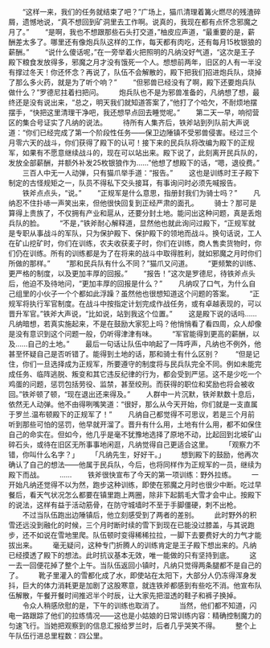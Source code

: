 　　“这样一来，我们的任务就结束了吧？”广场上，猫爪清理着篝火燃尽的残渣碎屑，遗憾地说，“真不想回到矿洞里去工作啊。说真的，我现在都有点怀念邪魔之月了。”
　　“是啊，我也不想跟那些石头打交道，”柚皮应声道，“最重要的是，薪酬差太多了。哪里还有像炮兵队这样的工作，每天都有肉吃，还有每月15枚银狼的薪酬。”
　　“说什么傻话呢，”在一旁举着火把照明的凡纳没好气道，“这次是王子殿下粮食发放得多，邪魔之月才没有饿死一个人。想想前两年，旧区的人有一半没有撑过冬天！你还怀念？再说了，队伍不会解散的，殿下把我们招进炮兵队，烧掉了那么多火药，就是为了听个响？”
　　“但邪兽已经没有了啊，殿下还要炮兵队做什么？”罗德尼拄着扫把问。
　　炮兵队也不是为邪兽准备的，凡纳想了想，最终还是没有说出来，“总之，明天我们就知道答案了，”他打了个哈欠，不耐烦地摆摆手，“快把这里清理干净吧，我还想早点回去睡觉呢。”
　　第二天一早，响彻营区的集合号证实了凡纳的说法。
　　待所有人集齐后，铁斧站到列队前大声说道：“你们已经完成了第一个阶段性任务——保卫边陲镇不受邪兽侵害。经过三个月零六天的战斗，你们获得了殿下的认可！接下来的民兵队将改编为殿下的正规军，如果有不愿意继续战斗的，现在可以站出来。殿下说了，此刻离开民兵队的，发放全部薪酬，并额外补发25枚银狼作为……”他想了想殿下的话，“嗯，退役费。”
　　三百人中无一人动弹，只有猫爪举手道：“报告。”
　　这也是训练时王子殿下制定的古怪规矩之一，队员不得私下交头接耳，有事询问时必须先喊报告。
　　铁斧点点头，“说。”
　　“正规军是什么意思，指册封我们为骑士吗？”
　　凡纳忍不住扑哧一声笑出来，但他很快回复到正经严肃的面孔。
　　骑士？那可是算得上贵族了，不仅拥有产业和扈从，还要分封土地。能问出这种问题，真是丢炮兵队的脸。
　　“不是，”铁斧耐心解释道，显然他也就此询问过殿下，“正规军就是专职从事战斗的军队，只为保护殿下、保护殿下的领地而战斗。换句话说，工人在矿山挖矿时，你们在训练，农夫收获麦子时，你们在训练，商人售卖货物时，你们仍在训练。所有的训练都是为了在将来的战斗中取得胜利，就如邪魔之月时你们所做的那样。”
　　“那和民兵队有什么不同？”猫爪又问道。
　　“更频繁的训练、更严格的制度，以及更加丰厚的回报。”
　　“报告！”这次是罗德尼，待铁斧点头后，他迫不及待地问，“更加丰厚的回报是什么？”
　　凡纳叹了口气，为什么自己组里的小伙子一个个都如此浮躁？虽然他也很想知道这个问题的答案。
　　“正规军将执行军官制度。在战斗中按指定计划完成作战任务，或有卓越表现的，可以晋升军官。”铁斧大声说，“比如说，站到我这个位置。”
　　这是殿下说的话吗……凡纳暗想，若真实施起来，不是在鼓励大家犯上吗？他悄悄看了看四周，众人却像是没有意识到这个问题一般，仍听得津津有味。
　　“军官能得到更高的薪酬，以及……自己的土地。”
　　最后一句话让队伍中响起了一阵呼声，凡纳也不例外，他甚至怀疑自己是否听错了。能得到土地的话，那和骑士有什么区别？
　　“但是记住，你们一旦选择成为正规军，所要遵守的制度将与民兵队完全不同。例如未能完成任务、临阵逃脱、叛变和其它违反纪律的行为，都会受到严惩。这不是少吃一个鸡蛋的问题，惩罚包括劳役、监禁，甚至绞刑。而获得的职位和奖励也将会被收回。”铁斧顿了顿，“现在退出还来得及。”
　　人群中一片沉默，铁斧默数十息后，依然无人动弹。他不由得咧嘴笑道：“很好，那么从今天开始，你们就是一支直属于罗兰.温布顿殿下的正规军了！”
　　凡纳自己都觉得不可思议，若是三个月前听到那些可怕的惩罚，他早就开溜了。晋升有什么用，土地有什么用，都不如保住自己的命实在。但如今，他几乎是毫不犹豫地选择了原地不动，比起回到北坡矿山碎石头，或待在旧区无所事事地闲逛，凡纳觉得自己更适合这里。
　　「观察力不错，你叫什么名字？」
　　「凡纳先生，好好干。」
　　想到殿下的鼓励，他再次确认了自己的想法——他属于民兵队，今后，也将同样作为正规军的一员，继续为殿下而战。
　　……
　　铁斧很快宣布了今天的第一项训练：野外拉练。
　　一开始凡纳还觉得不以为然，跑步这种训练，即使在邪魔之月时也很少中断。吃过早餐后，看天气状况怎么都要在镇里跑上两圈，除非下起鹅毛大雪才会中止。按殿下的说法，这样有益于活动筋骨，在防守城墙时不至于手脚僵硬，刺不出枪。
　　不过当队伍跑出边陲镇后，他立刻感受到了两者的差别。
　　此时野外的积雪还远没到融化的时候，三个月时断时续的雪下到现在已能没过膝盖，与其说跑步，还不如说在雪地里爬。队伍顿时变得稀稀拉拉，一脚下去要费好大的力气才能拔出来。
　　毫无疑问，这种专门折腾人的训练肯定是王子殿下想出来的。凡纳已经摸透了殿下的想法。此时抗议基本无效，唯一能做的只有坚持到底。
　　这一去一回便花掉了整个上午。当队伍返回小镇时，凡纳只觉得两条腿都不是自己的了。
　　靴子里灌入的雪都化成了水，即使站在太阳下，大部分人仍冻得浑身发抖，巨大的体力消耗更是加剧了这股寒意，就连铁斧都感到有些吃不消。他宣布队伍解散，午餐开餐时间推迟半个时辰，让大家先把湿透的鞋子和裤子换掉。
　　令众人稍感欣慰的是，下午的训练也取消了。
　　当然，他们都不知道，闪电一路跟踪了他们的拉练情况——这也是小姑娘的日常训练内容：精确控制魔力的匀速飞行。当她把观察到的信息汇报给罗兰时，后者几乎哭笑不得。
　　整个上午队伍行进总里程数：四公里。
